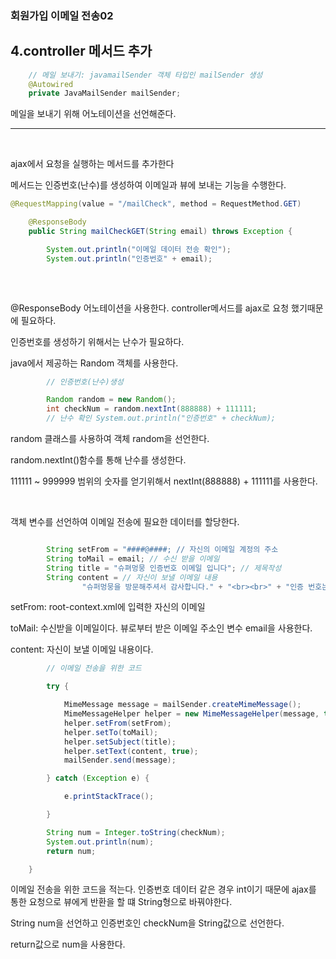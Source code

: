 ### 회원가입 이메일 전송02

4.controller 메서드 추가
--- 



```java
	// 메일 보내기: javamailSender 객체 타입인 mailSender 생성
	@Autowired
	private JavaMailSender mailSender;
```
메일을 보내기 위해 어노테이션을 선언해준다. 

----

&nbsp;


ajax에서 요청을 실행하는 메서드를 추가한다

메서드는 인증번호(난수)를 생성하여 이메일과 뷰에 보내는 기능을 수행한다. 


```java
@RequestMapping(value = "/mailCheck", method = RequestMethod.GET)

	@ResponseBody
	public String mailCheckGET(String email) throws Exception {

		System.out.println("이메일 데이터 전송 확인");
		System.out.println("인증번호" + email);
		
```

&nbsp;

@ResponseBody 어노테이션을 사용한다. controller메서드를 ajax로 요청 했기때문에 필요하다.


인증번호를 생성하기 위해서는  난수가 필요하다.

java에서 제공하는 Random 객체를 사용한다. 


```java
		// 인증번호(난수)생성

		Random random = new Random();
		int checkNum = random.nextInt(888888) + 111111;
		// 난수 확인 System.out.println("인증번호" + checkNum);
```

random 클래스를 사용하여 객체 random을 선언한다.

random.nextInt()함수를 통해 난수를 생성한다. 

111111 ~ 999999 범위의 숫자를 얻기위해서 nextInt(888888) + 111111를 사용한다. 

&nbsp;

객체 변수를 선언하여 이메일 전송에 필요한 데이터를 할당한다. 

```java

		String setFrom = "####@####; // 자신의 이메일 계정의 주소
		String toMail = email; // 수신 받을 이메일
		String title = "슈펴멍뭉 인증번호 이메일 입니다"; // 제목작성
		String content = // 자신이 보낼 이메일 내용
				"슈퍼멍뭉을 방문해주셔서 감사합니다." + "<br><br>" + "인증 번호는" + checkNum + "입니다" + "<br>" + "해당 인증번호를 인증번호 확인란에 기입해주세요";

```

setFrom: root-context.xml에 입력한 자신의 이메일

toMail: 수신받을 이메일이다. 뷰로부터 받은 이메일 주소인 변수 email을 사용한다.

content: 자신이 보낼 이메일 내용이다.




```java
		// 이메일 전송을 위한 코드

		try {

			MimeMessage message = mailSender.createMimeMessage();
			MimeMessageHelper helper = new MimeMessageHelper(message, true, "utf-8");
			helper.setFrom(setFrom);
			helper.setTo(toMail);
			helper.setSubject(title);
			helper.setText(content, true);
			mailSender.send(message);

		} catch (Exception e) {

			e.printStackTrace();

		}

		String num = Integer.toString(checkNum);
		System.out.println(num);
		return num;

	}

```
이메일 전송을 위한 코드을 적는다. 
인증번호 데이터 같은 경우 int이기 때문에 ajax를 통한 요청으로 뷰에게 반환을 할 떄 String형으로 바꿔야한다.
 

 String num을 선언하고 인증번호인 checkNum을 String값으로 선언한다.
 
 return값으로 num을 사용한다. 



